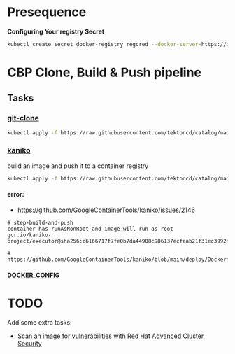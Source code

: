 # Presequence

**Configuring Your registry Secret**

```bash
kubectl create secret docker-registry regcred --docker-server=https://index.docker.io/v1/ --docker-username=DOCKER_USERNAME --docker-password=DOCKER_PASSWORD --docker-email DOCKER_EMAIL
```

# CBP Clone, Build & Push pipeline

## Tasks

### [git-clone](https://github.com/tektoncd/catalog/tree/v1beta1/git#git-clone/)

```bash
kubectl apply -f https://raw.githubusercontent.com/tektoncd/catalog/main/task/git-clone/0.9/git-clone.yaml
```


### [kaniko](https://github.com/tektoncd/catalog/tree/main/task/kaniko)
build an image and push it to a container registry

```bash
kubectl apply -f https://raw.githubusercontent.com/tektoncd/catalog/main/task/kaniko/0.6/kaniko.yaml

```

#### error:

* https://github.com/GoogleContainerTools/kaniko/issues/2146
```shell
# step-build-and-push	
container has runAsNonRoot and image will run as root
gcr.io/kaniko-project/executor@sha256:c6166717f7fe0b7da44908c986137ecfeab21f31ec3992f6e128fff8a94be8a5

# https://github.com/GoogleContainerTools/kaniko/blob/main/deploy/Dockerfile

```

#### [DOCKER_CONFIG](https://github.com/tektoncd/pipeline/pull/706)



# TODO
Add some extra tasks:
* [Scan an image for vulnerabilities with Red Hat Advanced Cluster Security](https://hub.tekton.dev/tekton/task/rhacs-image-scan)
